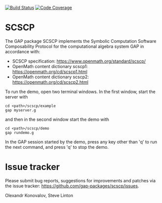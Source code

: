[![Build Status](https://github.com/gap-packages/scscp/workflows/CI/badge.svg?branch=master)](https://github.com/gap-packages/scscp/actions?query=workflow%3ACI+branch%3Amaster)
[![Code Coverage](https://codecov.io/github/gap-packages/scscp/coverage.svg?branch=master&token=)](https://codecov.io/gh/gap-packages/scscp)

# SCSCP

The GAP package SCSCP implements the Symbolic Computation Software
Composability Protocol for the computational algebra system GAP in
accordance with:

* SCSCP specification:
    https://www.openmath.org/standard/scscp/
* OpenMath content dictionary scscp1:
    https://openmath.org/cd/scscp1.html
* OpenMath content dictionary scscp2:
    https://openmath.org/cd/scscp2.html

To run the demo, open two terminal windows. In the first window,
start the server with

    cd <path>/scscp/example
    gap myserver.g

and then in the second window start the demo with

    cd <path>/scscp/demo
    gap rundemo.g

In the GAP session started by the demo, press any key other than 'q'
to run the next command, and press 'q' to stop the demo.


# Issue tracker

Please submit bug reports, suggestions for improvements and patches
via the issue tracker: https://github.com/gap-packages/scscp/issues.

Olexandr Konovalov, Steve Linton
